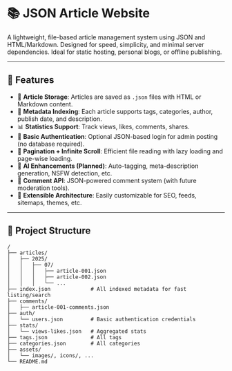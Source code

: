 
# 📚 JSON Article Website

A lightweight, file-based article management system using JSON and HTML/Markdown. Designed for speed, simplicity, and minimal server dependencies. Ideal for static hosting, personal blogs, or offline publishing.

---

## 🚀 Features

- 📝 **Article Storage**: Articles are saved as `.json` files with HTML or Markdown content.
- 🔖 **Metadata Indexing**: Each article supports tags, categories, author, publish date, and description.
- 📊 **Statistics Support**: Track views, likes, comments, shares.
- 🔐 **Basic Authentication**: Optional JSON-based login for admin posting (no database required).
- 📁 **Pagination + Infinite Scroll**: Efficient file reading with lazy loading and page-wise loading.
- 🧠 **AI Enhancements (Planned)**: Auto-tagging, meta-description generation, NSFW detection, etc.
- 💬 **Comment API**: JSON-powered comment system (with future moderation tools).
- 🧩 **Extensible Architecture**: Easily customizable for SEO, feeds, sitemaps, themes, etc.

---

## 📂 Project Structure

```text
/
├── articles/
│   ├── 2025/
│   │   ├── 07/
│   │   │   ├── article-001.json
│   │   │   ├── article-002.json
│   │   │   └── ...
├── index.json             # All indexed metadata for fast listing/search
├── comments/
│   ├── article-001-comments.json
├── auth/
│   └── users.json         # Basic authentication credentials
├── stats/
│   └── views-likes.json   # Aggregated stats
├── tags.json              # All tags
├── categories.json        # All categories
├── assets/
│   └── images/, icons/, ...
└── README.md